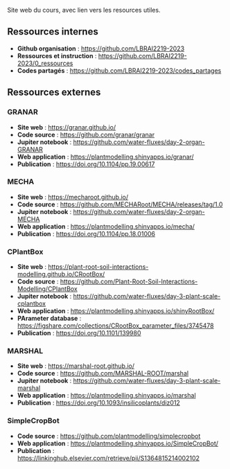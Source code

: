 
Site web du cours, avec lien vers les resources utiles. 

## Ressources internes

- **Github organisation** : https://github.com/LBRAI2219-2023
- **Ressources et instruction** : https://github.com/LBRAI2219-2023/0_ressources
- **Codes partagés** : https://github.com/LBRAI2219-2023/codes_partages

## Ressources externes

### GRANAR

- **Site web** : https://granar.github.io/
- **Code source** : https://github.com/granar/granar
- **Jupiter notebook** : https://github.com/water-fluxes/day-2-organ-GRANAR
- **Web application** : https://plantmodelling.shinyapps.io/granar/
- **Publication** : https://doi.org/10.1104/pp.19.00617

### MECHA

- **Site web** : https://mecharoot.github.io/
- **Code source** : https://github.com/MECHARoot/MECHA/releases/tag/1.0 
- **Jupiter notebook** : https://github.com/water-fluxes/day-2-organ-MECHA
- **Web application** : https://plantmodelling.shinyapps.io/mecha/
- **Publication** : https://doi.org/10.1104/pp.18.01006 

### CPlantBox

- **Site web** : https://plant-root-soil-interactions-modelling.github.io/CRootBox/
- **Code source** : https://github.com/Plant-Root-Soil-Interactions-Modelling/CPlantBox
- **Jupiter notebook** : https://github.com/water-fluxes/day-3-plant-scale-cplantbox
- **Web application** : https://plantmodelling.shinyapps.io/shinyRootBox/
- **PArameter database** : https://figshare.com/collections/CRootBox_parameter_files/3745478
- **Publication** : https://doi.org/10.1101/139980

### MARSHAL

- **Site web** : https://marshal-root.github.io/
- **Code source** : https://github.com/MARSHAL-ROOT/marshal
- **Jupiter notebook** : https://github.com/water-fluxes/day-3-plant-scale-marshal
- **Web application** : https://plantmodelling.shinyapps.io/marshal
- **Publication** : https://doi.org/10.1093/insilicoplants/diz012

### SimpleCropBot

- **Code source** : https://github.com/plantmodelling/simplecropbot
- **Web application** : https://plantmodelling.shinyapps.io/SimpleCropBot/
- **Publication** : https://linkinghub.elsevier.com/retrieve/pii/S1364815214002102



